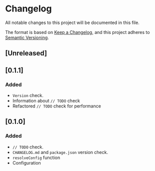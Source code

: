 # Changelog

All notable changes to this project will be documented in this file.

The format is based on [Keep a Changelog](https://keepachangelog.com/en/1.0.0/),
and this project adheres to [Semantic Versioning](https://semver.org/spec/v2.0.0.html).

## [Unreleased]

## [0.1.1]

### Added

- `Version` check.
- Information about `// TODO` check
- Refactored `// TODO` check for performance

## [0.1.0]

### Added

- `// TODO` check.
- `CHANGELOG.md` and `package.json` version check.
- `resolveConfig` function
- Configuration
